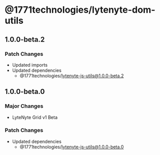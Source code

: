 # @1771technologies/lytenyte-dom-utils

## 1.0.0-beta.2

### Patch Changes

- Updated imports
- Updated dependencies
  - @1771technologies/lytenyte-js-utils@1.0.0-beta.2

## 1.0.0-beta.0

### Major Changes

- LyteNyte Grid v1 Beta

### Patch Changes

- Updated dependencies
  - @1771technologies/lytenyte-js-utils@1.0.0-beta.0
